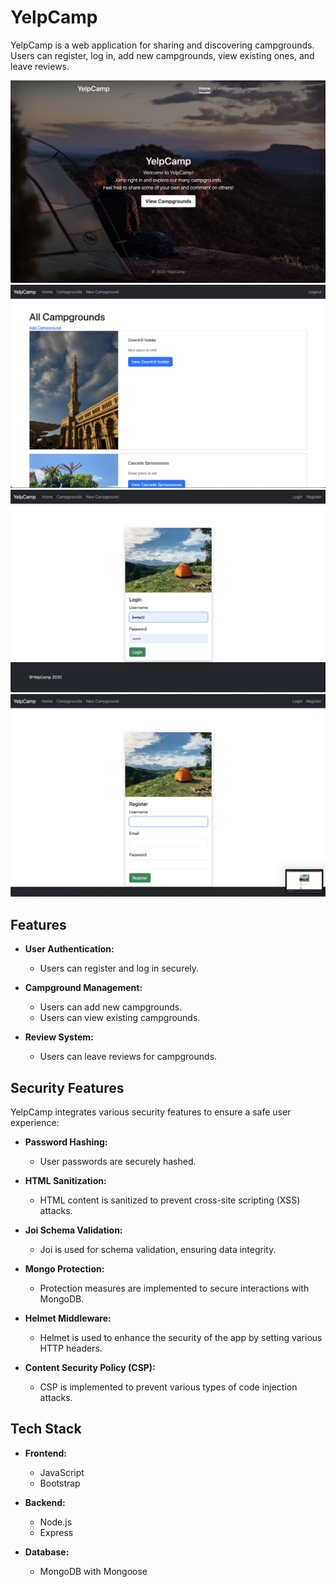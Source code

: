 # YelpCamp

YelpCamp is a web application for sharing and discovering campgrounds. Users can register, log in, add new campgrounds, view existing ones, and leave reviews.

![Screenshot 1](public/images/YelpCamp1.png)
![Screenshot 2](public/images/YelpCamp2.png)
![Screenshot 3](public/images/YelpCamp3.png)
![Screenshot 3](public/images/YelpCamp4.png)

## Features

- **User Authentication:**
  - Users can register and log in securely.

- **Campground Management:**
  - Users can add new campgrounds.
  - Users can view existing campgrounds.

- **Review System:**
  - Users can leave reviews for campgrounds.

## Security Features

YelpCamp integrates various security features to ensure a safe user experience:

- **Password Hashing:**
  - User passwords are securely hashed.

- **HTML Sanitization:**
  - HTML content is sanitized to prevent cross-site scripting (XSS) attacks.

- **Joi Schema Validation:**
  - Joi is used for schema validation, ensuring data integrity.

- **Mongo Protection:**
  - Protection measures are implemented to secure interactions with MongoDB.

- **Helmet Middleware:**
  - Helmet is used to enhance the security of the app by setting various HTTP headers.

- **Content Security Policy (CSP):**
  - CSP is implemented to prevent various types of code injection attacks.

## Tech Stack

- **Frontend:**
  - JavaScript
  - Bootstrap

- **Backend:**
  - Node.js
  - Express

- **Database:**
  - MongoDB with Mongoose



